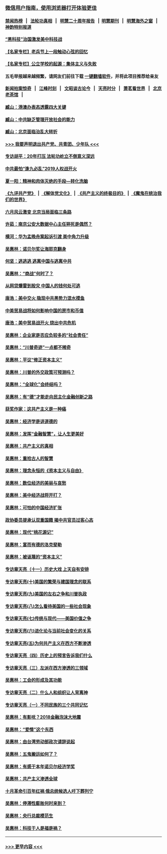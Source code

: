 ### [微信用户指南，使用浏览器打开体验更佳](https://github.com/gfw-breaker/banned-news1/blob/master/indexes/wechat-guide.md?t=0)
#### [禁闻热榜](热点新闻.md?t=0)  &nbsp;&nbsp;|&nbsp;&nbsp; [法轮功真相](https://github.com/gfw-breaker/truth/blob/master/README.md?t=0) &nbsp;&nbsp;|&nbsp;&nbsp; [明慧二十周年报告](https://github.com/gfw-breaker/mh-reports/blob/master/README.md?t=0) &nbsp;&nbsp;|&nbsp;&nbsp;[明慧期刊](https://github.com/gfw-breaker/mh-qikan) &nbsp;&nbsp;|&nbsp;&nbsp; [明慧海外之窗](https://github.com/gfw-breaker/mh-news/blob/master/README.md?t=0) &nbsp;&nbsp;|&nbsp;&nbsp; [神韵特别报道](https://github.com/gfw-breaker/mh-news/blob/master/shenyun.md?t=0)
#### [“黑科技”治国激发美中科技战](../pages/nsc423/n11638056.md?t=02051555) 
#### [【名家专栏】老兵节上一段触动心弦的回忆](../pages/nsc423/n11646016.md?t=02051555) 
#### [【名家专栏】公立学校的起源：集体主义与失败](../pages/nsc423/n11601833.md?t=02051555) 
#### 五毛举报越来越频繁，请网友们前往下载 [一键翻墙软件](https://github.com/gfw-breaker/ssr-accounts)，并将此项目推荐给亲友
#### [新闻拍案惊奇](https://github.com/gfw-breaker/banned-news1/blob/master/pages/link4.md) &nbsp;&nbsp;|&nbsp;&nbsp; [江峰时刻](https://github.com/gfw-breaker/banned-news1/blob/master/pages/link4.md) &nbsp;&nbsp;|&nbsp;&nbsp; [文昭谈古论今](https://github.com/gfw-breaker/banned-news1/blob/master/pages/link4.md) &nbsp;&nbsp;|&nbsp;&nbsp; [天亮时分](https://github.com/gfw-breaker/banned-news1/blob/master/pages/link4.md) &nbsp;&nbsp;|&nbsp;&nbsp; [萧茗看世界](https://github.com/gfw-breaker/banned-news1/blob/master/pages/link4.md) &nbsp;&nbsp;|&nbsp;&nbsp; [北京老茶馆](https://github.com/gfw-breaker/banned-news1/blob/master/pages/link4.md) &nbsp;&nbsp;|&nbsp;&nbsp; 
#### [臧山：港澳办表态透露四大关键](../pages/nsc423/n11421628.md?t=02051555) 
#### [臧山：中共缺乏管理开放社会的能力](../pages/nsc423/n11407457.md?t=02051555) 
#### [臧山：北京面临治乱大转折](../pages/nsc423/n11406895.md?t=02051555) 
#### [>>> 我要声明退出共产党、共青团、少年队 <<<](https://github.com/begood0513/goodnews/blob/master/quit/letter.md) 
#### [专访胡平：20年打压 法轮功屹立不倒意义深远](../pages/nsc423/n11398800.md?t=02051555) 
#### [中共最怕“逢九必乱”2019人权战开火](../pages/nsc423/n11385248.md?t=02051555) 
#### [夏一阳：精神和肉体灭绝的手段—转化洗脑](../pages/nsc423/n11368250.md?t=02051555) 
#### [《九评共产党》](https://github.com/begood0513/9ping.md/blob/master/README.md) &nbsp;|&nbsp; [《解体党文化》](../../../../jtdwh.md/blob/master/README.md)  &nbsp;|&nbsp; [《共产主义的终极目的》](../../../../gczydzjmd.md/blob/master/README.md) &nbsp;|&nbsp; [《魔鬼在统治我们的世界》](../../../../mgztzwmdsj.md/blob/master/README.md) 
#### [六月风云激变 北京当局面临三条路](../pages/nsc423/n11313668.md?t=02051555) 
#### [许茹：南京公安大数据中心主任猝死是偶然？](../pages/nsc423/n11064744.md?t=02051555) 
#### [横河：华为孟晚舟案起诉引渡 美中角力升级](../pages/nsc423/n11027230.md?t=02051555) 
#### [吴惠林：诺贝尔奖让海耶克翻身](../pages/nsc423/n10890049.md?t=02051555) 
#### [何坚：逃逃逃 逃离中国与逃离中共](../pages/nsc423/n10592891.md?t=02051555) 
#### [吴惠林：“商战”何时了？](../pages/nsc423/n10573558.md?t=02051555) 
#### [从网贷爆雷到股灾 中国人的钱何处可逃](../pages/nsc423/n10572800.md?t=02051555) 
#### [唐浩：美中交火 隐现中共黑势力混水摸鱼](../pages/nsc423/n10544040.md?t=02051555) 
#### [中美贸易战将如何影响中国的房市和币值](../pages/nsc423/n10543697.md?t=02051555) 
#### [唐浩：美中贸易战开火 烧出中共危机](../pages/nsc423/n10540126.md?t=02051555) 
#### [吴惠林：企业家是否应负较多的“社会责任”](../pages/nsc423/n10535022.md?t=02051555) 
#### [吴惠林：“川普奇迹”一点都不稀奇](../pages/nsc423/n10512808.md?t=02051555) 
#### [吴惠林：平议“修正资本主义”](../pages/nsc423/n10495724.md?t=02051555) 
#### [吴惠林：川普的外交政策可预测吗？](../pages/nsc423/n10462387.md?t=02051555) 
#### [吴惠林：“全球化”会终结吗？](../pages/nsc423/n10452838.md?t=02051555) 
#### [吴惠林：有“德”才能走向民主化金融创新之路](../pages/nsc423/n10432292.md?t=02051555) 
#### [获奖作家：这共产主义是一种癌](../pages/nsc423/n10431541.md?t=02051555) 
#### [吴惠林：经济学是讲道德的](../pages/nsc423/n10398014.md?t=02051555) 
#### [吴惠林：发挥“金融智慧”，让人生更美好](../pages/nsc423/n10375019.md?t=02051555) 
#### [吴惠林：共产主义的真相](../pages/nsc423/n10351394.md?t=02051555) 
#### [吴惠林：重拾古人的智慧](../pages/nsc423/n10337691.md?t=02051555) 
#### [吴惠林：理念永恒的《资本主义与自由》](../pages/nsc423/n10316274.md?t=02051555) 
#### [吴惠林：数位经济的美丽与哀愁](../pages/nsc423/n10292946.md?t=02051555) 
#### [吴惠林：美中经济战将开打？](../pages/nsc423/n10258825.md?t=02051555) 
#### [吴惠林：可怕的中国经济扩张](../pages/nsc423/n10219147.md?t=02051555) 
#### [政协委员提承认双重国籍 揭中共官员过客心态](../pages/nsc423/n10208809.md?t=02051555) 
#### [吴惠林：现代“桃花源记”](../pages/nsc423/n10185234.md?t=02051555) 
#### [吴惠林：富而有德的洛克斐勒](../pages/nsc423/n10142264.md?t=02051555) 
#### [吴惠林：被诬蔑的“资本主义”](../pages/nsc423/n10124816.md?t=02051555) 
#### [专访章天亮（十一）历史大戏 上天自有安排](../pages/nsc423/n10094905.md?t=02051555) 
#### [专访章天亮(十)美国的繁荣与建国理念的联系](../pages/nsc423/n10094899.md?t=02051555) 
#### [专访章天亮(九)美国的左右之争和川普执政](../pages/nsc423/n10094889.md?t=02051555) 
#### [专访章天亮(八)怎么看待美国的一些社会现象](../pages/nsc423/n10094857.md?t=02051555) 
#### [专访章天亮(七)传统与现代——美国价值之争](../pages/nsc423/n10093140.md?t=02051555) 
#### [专访章天亮(六)进化论与当前社会变化的关系](../pages/nsc423/n10092036.md?t=02051555) 
#### [专访章天亮(五)为何共产主义在西方不断渗透](../pages/nsc423/n10083620.md?t=02051555) 
#### [专访章天亮（四）历史上的预言告诉我们什么](../pages/nsc423/n10083606.md?t=02051555) 
#### [专访章天亮（三）左派在西方渗透的三领域](../pages/nsc423/n10081115.md?t=02051555) 
#### [吴惠林：工会的形成及其功能](../pages/nsc423/n10080633.md?t=02051555) 
#### [专访章天亮（二）什么人和组织让人背离神](../pages/nsc423/n10076637.md?t=02051555) 
#### [专访章天亮（一）不同民族的三个共同记忆](../pages/nsc423/n10074188.md?t=02051555) 
#### [吴惠林：有影呒？2018金融泡沫大地震](../pages/nsc423/n10040534.md?t=02051555) 
#### [吴惠林：“爱情”这个东西](../pages/nsc423/n10019423.md?t=02051555) 
#### [吴惠林：由台湾劳动部政次请辞说起](../pages/nsc423/n9979679.md?t=02051555) 
#### [吴惠林：五鬼搬运如何了？](../pages/nsc423/n9925338.md?t=02051555) 
#### [吴惠林：有感于本年诺贝尔经济学奖](../pages/nsc423/n9871883.md?t=02051555) 
#### [吴惠林：共产主义渗透全球](../pages/nsc423/n9812748.md?t=02051555) 
#### [十月革命引百年红祸 俄总统候选人吁下葬列宁](../pages/nsc423/n9810182.md?t=02051555) 
#### [吴惠林：停滞性膨胀何时来到？](../pages/nsc423/n9764136.md?t=02051555) 
#### [吴惠林：央行总裁模范生](../pages/nsc423/n9728134.md?t=02051555) 
#### [吴惠林：科技于人是福是祸？](../pages/nsc423/n9672982.md?t=02051555) 

----
#### [ >>> 更早内容 <<< ](../indexes/nsc423-earlier.md)
